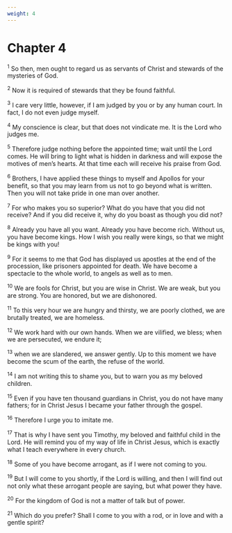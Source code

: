 ```yaml
---
weight: 4
---
```


# Chapter 4

<sup>1</sup> So then, men ought to regard us as servants of Christ and stewards of the mysteries of God. 

<sup>2</sup> Now it is required of stewards that they be found faithful. 

<sup>3</sup> I care very little, however, if I am judged by you or by any human court. In fact, I do not even judge myself. 

<sup>4</sup> My conscience is clear, but that does not vindicate me. It is the Lord who judges me. 

<sup>5</sup> Therefore judge nothing before the appointed time; wait until the Lord comes. He will bring to light what is hidden in darkness and will expose the motives of men’s hearts. At that time each will receive his praise from God. 

<sup>6</sup> Brothers, I have applied these things to myself and Apollos for your benefit, so that you may learn from us not to go beyond what is written. Then you will not take pride in one man over another. 

<sup>7</sup> For who makes you so superior? What do you have that you did not receive? And if you did receive it, why do you boast as though you did not? 

<sup>8</sup> Already you have all you want. Already you have become rich. Without us, you have become kings. How I wish you really were kings, so that we might be kings with you! 

<sup>9</sup> For it seems to me that God has displayed us apostles at the end of the procession, like prisoners appointed for death. We have become a spectacle to the whole world, to angels as well as to men. 

<sup>10</sup> We are fools for Christ, but you are wise in Christ. We are weak, but you are strong. You are honored, but we are dishonored. 

<sup>11</sup> To this very hour we are hungry and thirsty, we are poorly clothed, we are brutally treated, we are homeless. 

<sup>12</sup> We work hard with our own hands. When we are vilified, we bless; when we are persecuted, we endure it; 

<sup>13</sup> when we are slandered, we answer gently. Up to this moment we have become the scum of the earth, the refuse of the world. 

<sup>14</sup> I am not writing this to shame you, but to warn you as my beloved children. 

<sup>15</sup> Even if you have ten thousand guardians in Christ, you do not have many fathers; for in Christ Jesus I became your father through the gospel. 

<sup>16</sup> Therefore I urge you to imitate me. 

<sup>17</sup> That is why I have sent you Timothy, my beloved and faithful child in the Lord. He will remind you of my way of life in Christ Jesus, which is exactly what I teach everywhere in every church. 

<sup>18</sup> Some of you have become arrogant, as if I were not coming to you. 

<sup>19</sup> But I will come to you shortly, if the Lord is willing, and then I will find out not only what these arrogant people are saying, but what power they have. 

<sup>20</sup> For the kingdom of God is not a matter of talk but of power. 

<sup>21</sup> Which do you prefer? Shall I come to you with a rod, or in love and with a gentle spirit? 


